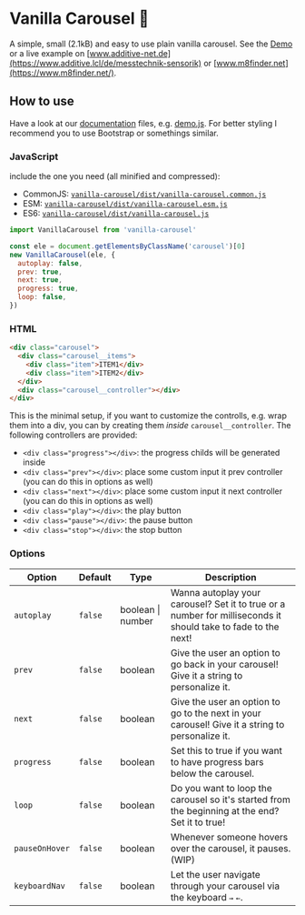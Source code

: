 # Vanilla Carousel 🎠

A simple, small (2.1kB) and easy to use plain vanilla carousel. See the
[Demo](https://muuvmuuv.github.io/vanilla-carousel/) or a live example on
[www.additive-net.de](https://www.additive.lcl/de/messtechnik-sensorik) or
[www.m8finder.net](https://www.m8finder.net/).

## How to use

Have a look at our [documentation](./docs) files, e.g. [demo.js](./docs/demo.js). For
better styling I recommend you to use Bootstrap or somethings similar.

### JavaScript

include the one you need (all minified and compressed):

- CommonJS:
  [`vanilla-carousel/dist/vanilla-carousel.common.js`](./dist/vanilla-carousel.common.js)
- ESM:
  [`vanilla-carousel/dist/vanilla-carousel.esm.js`](./dist/vanilla-carousel.esm.js)
- ES6: [`vanilla-carousel/dist/vanilla-carousel.js`](./dist/vanilla-carousel.js)

```js
import VanillaCarousel from 'vanilla-carousel'

const ele = document.getElementsByClassName('carousel')[0]
new VanillaCarousel(ele, {
  autoplay: false,
  prev: true,
  next: true,
  progress: true,
  loop: false,
})
```

### HTML

```html
<div class="carousel">
  <div class="carousel__items">
    <div class="item">ITEM1</div>
    <div class="item">ITEM2</div>
  </div>
  <div class="carousel__controller"></div>
</div>
```

This is the minimal setup, if you want to customize the controlls, e.g. wrap them
into a div, you can by creating them _inside_ `carousel__controller`. The following
controllers are provided:

- `<div class="progress"></div>`: the progress childs will be generated inside
- `<div class="prev"></div>`: place some custom input it prev controller (you can do
  this in options as well)
- `<div class="next"></div>`: place some custom input it next controller (you can do
  this in options as well)
- `<div class="play"></div>`: the play button
- `<div class="pause"></div>`: the pause button
- `<div class="stop"></div>`: the stop button

### Options

| Option         | Default | Type              | Description                                                                                                   |
| -------------- | ------- | ----------------- | ------------------------------------------------------------------------------------------------------------- |
| `autoplay`     | `false` | boolean \| number | Wanna autoplay your carousel? Set it to true or a number for milliseconds it should take to fade to the next! |
| `prev`         | `false` | boolean           | Give the user an option to go back in your carousel! Give it a string to personalize it.                      |
| `next`         | `false` | boolean           | Give the user an option to go to the next in your carousel! Give it a string to personalize it.               |
| `progress`     | `false` | boolean           | Set this to true if you want to have progress bars below the carousel.                                        |
| `loop`         | `false` | boolean           | Do you want to loop the carousel so it's started from the beginning at the end? Set it to true!               |
| `pauseOnHover` | `false` | boolean           | Whenever someone hovers over the carousel, it pauses. (WIP)                                                   |
| `keyboardNav`  | `false` | boolean           | Let the user navigate through your carousel via the keyboard <kbd>→</kbd> <kbd>←</kbd>.                       |
